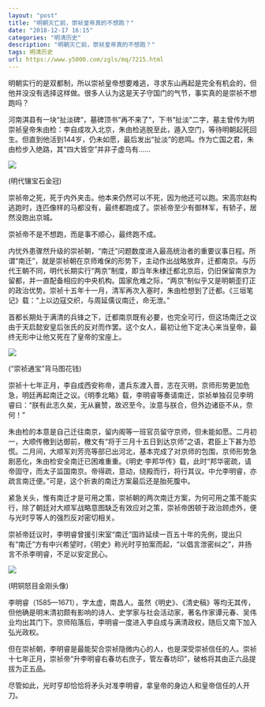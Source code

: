 ```yaml
---
layout: "post"
title: "明朝灭亡前，崇祯皇帝真的不想跑？"
date: "2018-12-17 16:15"
categories: "明清历史"
description: "明朝灭亡前，崇祯皇帝真的不想跑？"
tags: 明清历史
url: https://www.y5000.com/zgls/mq/7215.html
---
```






明朝实行的是双都制，所以崇祯皇帝想要难逃，寻求东山再起是完全有机会的，但他并没没有选择这样做。很多人认为这是天子守国门的气节，事实真的是崇祯不想跑吗？

河南淇县有一块“扯淡碑”，墓碑顶书“再不来了”，下书“扯淡”二字，墓主曾传为明崇祯皇帝朱由检：李自成攻入北京，朱由检逃脱至此，遁入空门，等待明朝起死回生。但直到他活到144岁，仍未如愿，最后发出“扯淡”的悲鸣。作为亡国之君，朱由检步入绝路，其“四大皆空”并非子虚乌有……

![](https://img.y5000.com/uploads/allimg/161214/1432193415-0.jpg)

(明代镶宝石金冠)

崇祯帝之死，死于内外夹击。他本来仍然可以不死，因为他还可以跑。宋高宗赵构逃跑时，连匹像样的马都没有，最终都跑成了。崇祯帝至少有御林军，有轿子，居然没跑出京城。

崇祯帝不是不想跑，而是事不顺心，最终跑不成。

内忧外患骤然升级的崇祯朝，“南迁”问题数度进入最高统治者的重要议事日程。所谓“南迁”，就是崇祯朝在京师难保的形势下，主动作出战略放弃，迁都南京。与历代王朝不同，明代长期实行“两京”制度，即当年朱棣迁都北京后，仍旧保留南京为留都，并一直配备相应的中央机构。国家危难之际，“两京”制似乎又是明朝歪打正的政治优势。崇祯十五年十一月，清军再次入塞时，朱由检想到了迁都。《三垣笔记》载：“上以边寇交织，与周延儒议南迁，命无泄。”

首都长期处于满清的兵锋之下，迁都南京既有必要，也完全可行，但这场南迁之议由于天启懿安皇后张氏的反对而作罢。这个女人，最初让他下定决心来当皇帝，最终无形中让他又死在了皇帝的宝座上。

![](https://img.y5000.com/uploads/allimg/161214/14321ab7-1.jpg)

(“崇祯通宝”背马图花钱)

崇祯十七年正月，李自成西安称帝，遣兵东渡入晋，志在灭明，京师形势更加危急，明廷再起南迁之议。《明季北略》载，李明睿等奏请南迁，崇祯单独召见李明睿曰：“朕有此志久矣，无从襄赞，故迟至今。汝意与朕合，但外边诸臣不从，奈何！”

朱由检的本意是自己迁往南京，留内阁等一班官员留守京师，但未能如愿。二月初一，大顺传檄到达御前，檄文有“将于三月十五日到达京师”之语，君臣上下甚为恐慌。二月间，大顺军刘芳亮等部已出河北，基本完成了对京师的包围，京师形势急剧恶化，朱由检安全南迁已困难重重。《明史·李邦华传》载，此时“邦华密疏，请帝固守，而太子监国南京。帝得疏，意动，绕殿而行，将行其议。中允李明睿，亦疏言南迁便。”可是，这个折衷的南迁方案最后还是胎死腹中。

紧急关头，惟有南迁才是可用之策，崇祯朝的两次南迁方案，为何可用之策不能实行，除了朝廷对大顺军战略意图缺乏有效应对之策，崇祯帝困顿于政治顾虑外，便与光时亨等人的强烈反对密切相关。

崇祯帝廷议时，李明睿曾援引宋室“南迁”国祚延续一百五十年的先例，提出只有“南迁”方有中兴希望时，《明史》称光时亨拍案而起，“以倡言泄密纠之”，并扬言不杀李明睿，不足以安定民心。

![](https://img.y5000.com/uploads/allimg/161214/1432195J5-2.jpg)

(明铜怒目金刚头像)

李明睿（1585—1671），字太虚，南昌人。虽然《明史》、《清史稿》等均无其传，但他确是明末清初颇有影响的诗人、史学家与社会活动家，著名作家谭元春、吴伟业均出其门下。京师陷落后，李明睿一度进入李自成与满清政权，随后又南下加入弘光政权。

但在崇祯朝，李明睿是最能契合崇祯隐微内心的人，也是深受崇祯信任的人。崇祯十七年正月，崇祯帝“升李明睿右春坊右庶子，管左春坊印”，破格将其由正六品提拔为正五品。

尽管如此，光时亨却恰恰将矛头对准李明睿，拿皇帝的身边人和皇帝信任的人开刀。
